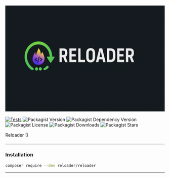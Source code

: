 ![Reloader](./art/logo.png)


[![Tests](https://github.com/CodeWithSushil/reloader/actions/workflows/tests.yml/badge.svg)](https://github.com/CodeWithSushil/reloader/actions/workflows/tests.yml)
![Packagist Version](https://img.shields.io/packagist/v/reloader/reloader?style=flat&logo=composer&logoColor=%23fff)
![Packagist Dependency Version](https://img.shields.io/packagist/dependency-v/reloader/reloader/php?style=flat&logo=php&logoColor=blue&label=PHP&color=blue)
![Packagist License](https://img.shields.io/packagist/l/reloader/reloader?style=flat&label=License&color=blue)
![Packagist Downloads](https://img.shields.io/packagist/dt/reloader/reloader?style=flat&logo=packagist&label=Downloads&color=blue)
![Packagist Stars](https://img.shields.io/packagist/stars/reloader/reloader?style=flat&logo=github&logoColor=%23ffffff&label=%F0%9F%8C%9F%20Stars)


Reloader 🔃


---

### Installation

```bash
composer require --dev reloader/reloader
```

---
